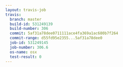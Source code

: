 ```yaml
---
layout: travis-job
travis:
  branch: master
  build-id: 531249139
  build-number: 306
  commit: 5af31a78dee0711111ace4fa369a1ac680b7f264
  commit-range: d55fd95e2355...5af31a78dee0
  job-id: 531249145
  job-number: 306.6
  os-name: osx
  test-result: 0
---
```

